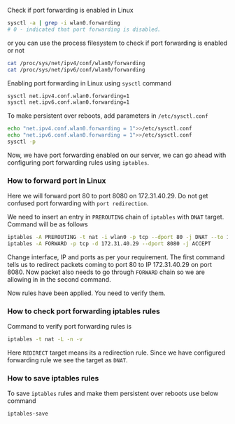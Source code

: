 Check if port forwarding is enabled in Linux

```sh
sysctl -a | grep -i wlan0.forwarding
# 0 - indicated that port forwarding is disabled.
```

or you can use the process filesystem to check if port forwarding is enabled or not

```sh
cat /proc/sys/net/ipv4/conf/wlan0/forwarding
cat /proc/sys/net/ipv6/conf/wlan0/forwarding
```

Enabling port forwarding in Linux using `sysctl` command

```sh
sysctl net.ipv4.conf.wlan0.forwarding=1
sysctl net.ipv6.conf.wlan0.forwarding=1
```

To make persistent over reboots, add parameters in `/etc/sysctl.conf`

```sh
echo "net.ipv4.conf.wlan0.forwarding = 1">>/etc/sysctl.conf
echo "net.ipv6.conf.wlan0.forwarding = 1">>/etc/sysctl.conf
sysctl -p
```

Now, we have port forwarding enabled on our server, we can go ahead with configuring port forwarding rules using `iptables`.

### How to forward port in Linux
Here we will forward port 80 to port 8080 on 172.31.40.29. Do not get confused port forwarding with `port redirection`.

We need to insert an entry in `PREROUTING` chain of `iptables` with `DNAT` target. Command will be as follows 

```sh
iptables -A PREROUTING -t nat -i wlan0 -p tcp --dport 80 -j DNAT --to 172.31.40.29:8080
iptables -A FORWARD -p tcp -d 172.31.40.29 --dport 8080 -j ACCEPT
```

Change interface, IP and ports as per your requirement. The first command tells us to redirect packets coming to port 80 to IP 172.31.40.29 on port 8080. Now packet also needs to go through `FORWARD` chain so we are allowing in in the second command.

Now rules have been applied. You need to verify them.

### How to check port forwarding iptables rules
Command to verify port forwarding rules is

```sh
iptables -t nat -L -n -v
```

Here `REDIRECT` target means its a redirection rule. Since we have configured forwarding rule we see the target as `DNAT`.

### How to save iptables rules
To save `iptables` rules and make them persistent over reboots use below command 

```sh
iptables-save
```
